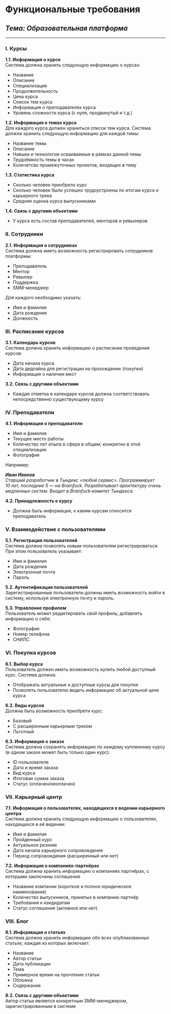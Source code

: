 # Функциональные требования

## *Тема: Образовательная платформа*

---
### I. Курсы

**1.1. Информация о курсе**  
Система должна хранить следующую информацию о курсах:
- Название
- Описание
- Специализация
- Продолжительность
- Цена курса
- Список тем курса
- Информация о преподавателях курса
- Уровень сложности курса (с нуля, продвинутый и т.д.)

**1.2. Информация о темах курса**  
Для каждого курса должен храниться список тем курса. Система должна хранить следующую информацию для каждой темы:
- Название темы
- Описание
- Навыки и технологии осваиваемые в рамках данной темы
- Трудоёмкость темы в часах
- Количетсво промежуточных проектов, входящих в тему

**1.3. Статистика курса**
- Сколько человек приобрело курс
- Сколько человек были успешно трудоустроены по итогам курса и карьерного трека
- Средняя оценка курса выпускниками

**1.4. Связь с другими объектами**
- У курса есть состав преподавателей, менторов и ревьюеров


### II. Сотрудники

**2.1. Информация о сотрудниках**  
Система должна иметь возможность регистрировать сотрудников платформы:
- Преподаватель
- Ментор
- Ревьюер
- Поддержка
- SMM-менеджер

Для каждого необходимо указать:
- Имя и фамилия
- Дата рождения
- Должность


### III. Расписание курсов

**3.1. Календарь курсов**  
Система должна хранить информацию о расписании проведения курсов:
- Дата начала курса
- Дата дедлайна для регистрации на прохождение (покупки)
- Информация о наличии мест

**3.2. Связь с другими объектами**
- Каждая отметка в календаре курсов должна соответствовать непосредственно существующему курсу


### IV. Преподаватели

**4.1. Информация о преподавателе**
- Имя и фамилия
- Текущее место работы
- Количество лет опыта в сфере в общем; конкретно в этой специализации
- Фотография

Например:

***Иван Иванов***  
*Старший разработчик в Тындекс <любой сервис>. Программирует 10 лет, последние 5 — на Brainfuck. Разрабатывает архитектуру очень медленных систем. Входит в Brainfuck‑комитет Тындекса.*

**4.2. Принадлежность к курсу**
- Должна быть информация, к каким курсам относится преподаватель


### V. Взаимодействие с пользователями

**5.1. Регистрация пользователей**  
Система должна позволять новым пользователям регистрироваться. При этом пользователь указывает:
- Имя и фамилия
- Дата рождения
- Электронная почта
- Пароль

**5.2. Аутентификация пользователей**  
Зарегистрированные пользователи должны иметь возможность войти в систему, используя электронную почту и пароль.

**5.3. Управление профилем**  
Пользователь может редактировать свой профиль; добавлять информацию о себе:
- Фотография
- Номер телефона
- СНИЛС


### VI. Покупка курсов

**6.1. Выбор курса**  
Пользователь должен иметь возможность купить любой доступный курс. Система должна:
- Отображать актуальные и доступные курсы для покупки
- Позволять пользователю видеть информацию об актуальной цене курса

**6.2. Виды курсов**  
Должна быть возможность приобрети курс:
- Базовый
- С расширенным карьерным треком
- Льготный

**6.3. Информация о заказе**  
Система должна сохранять информацию по каждому купленному курсу (в одном заказе может быть только один курс):
- ID пользователя
- Дата и время заказа
- Вид курса
- Итоговая сумма заказа
- Статус (оплачен/неоплачен)


### VII. Карьерный центр

**7.1. Информация о пользователях, находящихся в ведении карьерного центра**  
Система должна хранить следующую информацию о пользователях, находящихся в её ведении:
- Имя и фамилия
- Пройденный курс
- Актуальное резюме
- Дата начала карьерного сопровождения
- Период сопровождения (расширенный или нет)

**7.2. Информация о компаниях-партнёрах**  
Система должна хранить информацию о компаниях партнёрах, с которыми заключены соглашения
- Название компании (короткое и полное юридическое наименование)
- Количество выпускников, принятых в компанию партнёр
- Требования к кандидатам
- Статус соглашения (активное или нет)


### VIII. Блог

**8.1. Информация о статьях**  
Система должна хранить информацию обо всех опубликованных статьях, каждая из которых включает:
- Название
- Автор статьи
- Дата публикации
- Тема
- Примерное время на прочтение статьи
- Обложка
- Содержание

**8.2. Связь с другими объектами**  
Автор статьи является конкретным SMM-менеджером, зарегистрированным в системе
